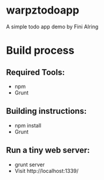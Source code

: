 # warpztodoapp
A simple todo app demo by Fini Alring

# Build process

## Required Tools:
- npm
- Grunt

## Building instructions:
- npm install
- Grunt

## Run a tiny web server:
- grunt server
- Visit http://localhost:1339/
